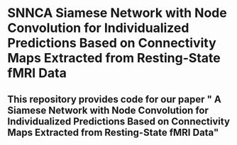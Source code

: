 # SNNCA Siamese Network with Node Convolution for Individualized Predictions Based on Connectivity Maps Extracted from Resting-State fMRI Data
## This repository provides code for our paper " A Siamese Network with Node Convolution for Individualized Predictions Based on Connectivity Maps Extracted from Resting-State fMRI Data"
